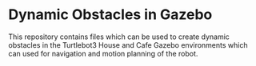 # Dynamic Obstacles in Gazebo

This repository contains files which can be used to create dynamic obstacles in the Turtlebot3 House and Cafe Gazebo environments which can used for navigation and motion planning of the robot.

